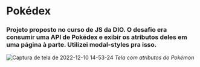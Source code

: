 # Pokédex 

### Projeto proposto no curso de JS da DIO. O desafio era consumir uma API de Pokédex e exibir os atributos deles em uma página à parte. Utilizei modal-styles pra isso.

![Captura de tela de 2022-12-10 14-53-24](https://user-images.githubusercontent.com/117552601/206868669-91a019b7-314c-4da3-b4bf-58b1d7c1f686.png)
_Tela com atributos do Pokémon_
